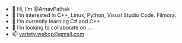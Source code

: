 - 👋 Hi, I’m @ArnavPathak
- 👀 I’m interested in C++, Linux, Python, Visual Studio Code. Filmora.
- 🌱 I’m currently learning C# and C++
- 💞️ I’m looking to collaborate on ...
- 📫 variety.webop@gmail.com

<!---
Varietyop/Varietyop is a ✨ special ✨ repository because its `README.md` (this file) appears on your GitHub profile.
You can click the Preview link to take a look at your changes.
--->
